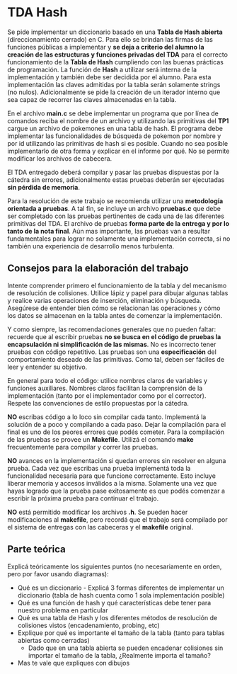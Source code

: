 # TDA Hash

Se pide implementar un diccionario basado en una **Tabla de Hash abierta** (direccionamiento cerrado) en C. Para ello se brindan las firmas de las funciones públicas a implementar y **se deja a criterio del alumno la creación de las estructuras y funciones privadas del TDA** para el correcto funcionamiento de la **Tabla de Hash** cumpliendo con las buenas prácticas de programación. La función de **Hash** a utilizar será interna de la implementación y también debe ser decidida por el alumno. Para esta implementación las claves admitidas por la tabla serán solamente strings (no nulos). Adicionalmente se pide la creación de un iterador interno que sea capaz de recorrer las claves almacenadas en la tabla.


En el archivo **main.c** se debe implementar un programa que por línea de comandos reciba el nombre de un archivo y utilizando las primitivas del **TP1** cargue un archivo de pokemones en una tabla de hash. El programa debe implementar las funcionalidades de búsqueda de pokemon por nombre y por id utilizando las primitivas de hash si es posible. Cuando no sea posible implementarlo de otra forma y explicar en el informe por qué. No se permite modificar los archivos de cabecera.

El TDA entregado deberá compilar y pasar las pruebas dispuestas por la cátedra sin errores, adicionalmente estas pruebas deberán ser ejecutadas **sin pérdida de memoria**.

Para la resolución de este trabajo se recomienda utilizar una **metodología orientada a pruebas**. A tal fin, se incluye un archivo **pruebas.c** que debe ser completado con las pruebas pertinentes de cada una de las diferentes primitivas del TDA. El archivo de pruebas **forma parte de la entrega y por lo tanto de la nota final**. Aún mas importante, las pruebas van a resultar fundamentales para lograr no solamente una implementación correcta, si no también una experiencia de desarrollo menos turbulenta.

## Consejos para la elaboración del trabajo

Intente comprender primero el funcionamiento de la tabla y del mecanismo de resolución de colisiones. Utilice lápiz y papel para dibujar algunas tablas y realice varias operaciones de inserción, eliminación y búsqueda. Asegúrese de entender bien cómo se relacionan las operaciones y cómo los datos se almacenan en la tabla antes de comenzar la implementación.

Y como siempre, las recomendaciones generales que no pueden faltar: recuerde que al escribir pruebas **no se busca en el código de pruebas la encapsulación ni simplificación de las mismas**. No es incorrecto tener pruebas con código repetitivo. Las pruebas son una **especificación** del comportamiento deseado de las primitivas. Como tal, deben ser fáciles de leer y entender su objetivo.

En general para todo el código: utilice nombres claros de variables y funciones auxiliares. Nombres claros facilitan la comprensión de la implementación (tanto por el implementador como por el corrector). Respete las convenciones de estilo propuestas por la cátedra.

**NO** escribas código a lo loco sin compilar cada tanto. Implementá la solución de a poco y compilando a cada paso. Dejar la compilación para el final es uno de los peores errores que podés cometer. Para la compilación de las pruebas se provee un **Makefile**. Utilizá el comando **make** frecuentemente para compilar y correr las pruebas.

**NO** avances en la implementación si quedan errores sin resolver en alguna prueba. Cada vez que escribas una prueba implementá toda la funcionalidad necesaria para que funcione correctamente. Esto incluye liberar memoria y accesos inválidos a la misma. Solamente una vez que hayas logrado que la prueba pase exitosamente es que podés comenzar a escribir la próxima prueba para continuar el trabajo.

**NO** está permitido modificar los archivos **.h**. Se pueden hacer modificaciones al **makefile**, pero recordá que el trabajo será compilado por el sistema de entregas con las cabeceras y el **makefile** original.

## Parte teórica

Explicá teóricamente los siguientes puntos (no necesariamente en orden, pero por favor usando diagramas):

   - Qué es un diccionario
    - Explicá 3 formas diferentes de implementar un diccionario (tabla de hash cuenta como 1 sola implementación posible)
   - Qué es una función de hash y qué características debe tener para nuestro problema en particular
   - Qué es una tabla de Hash y los diferentes métodos de resolución de colisiones vistos (encadenamiento, probing, etc)
   - Explique por qué es importante el tamaño de la tabla (tanto para tablas abiertas como cerradas)
     - Dado que en una tabla abierta se pueden encadenar colisiones sin importar el tamaño de la tabla, ¿Realmente importa el tamaño?
   - Mas te vale que expliques con dibujos
